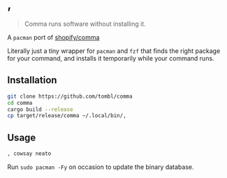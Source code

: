 # ,

> Comma runs software without installing it.

A `pacman` port of [shopify/comma](https://github.com/shopify/comma)

Literally just a tiny wrapper for `pacman` and `fzf` that finds the right package for your command, and installs it temporarily while your command runs.

## Installation

```sh
git clone https://github.com/tombl/comma
cd comma
cargo build --release
cp target/release/comma ~/.local/bin/,
```

## Usage

```sh
, cowsay neato
```

Run `sudo pacman -Fy` on occasion to update the binary database.